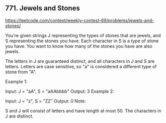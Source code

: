 ## 771. Jewels and Stones

https://leetcode.com/contest/weekly-contest-69/problems/jewels-and-stones/

You're given strings J representing the types of stones that are jewels, and S representing the stones you have. Each character in S is a type of stone you have. You want to know how many of the stones you have are also jewels.

The letters in J are guaranteed distinct, and all characters in J and S are letters. Letters are case sensitive, so "a" is considered a different type of stone from "A".

Example 1:

Input: J = "aA", S = "aAAbbbb"
Output: 3
Example 2:

Input: J = "z", S = "ZZ"
Output: 0
Note:

S and J will consist of letters and have length at most 50.
The characters in J are distinct.
